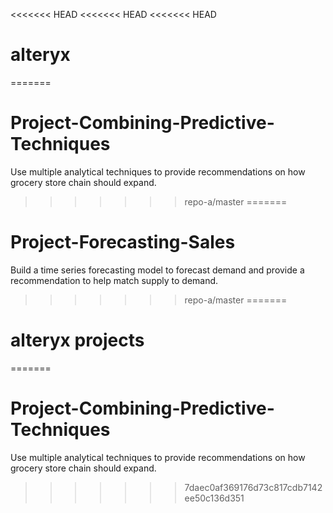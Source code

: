 <<<<<<< HEAD
<<<<<<< HEAD
<<<<<<< HEAD
# alteryx
=======
# Project-Combining-Predictive-Techniques
Use multiple analytical techniques to provide recommendations on how grocery store chain should expand.
>>>>>>> repo-a/master
=======
# Project-Forecasting-Sales
Build a time series forecasting model to forecast demand and provide a recommendation to help match supply to demand.
>>>>>>> repo-a/master
=======
# alteryx projects
=======
# Project-Combining-Predictive-Techniques
Use multiple analytical techniques to provide recommendations on how grocery store chain should expand.
>>>>>>> 7daec0af369176d73c817cdb7142ee50c136d351
